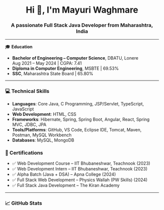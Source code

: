 <h1 align="center">Hi 👋, I'm Mayuri Waghmare</h1>
<h3 align="center">A passionate Full Stack Java Developer from Maharashtra, India</h3>

---

🎓 **Education**  
- **Bachelor of Engineering – Computer Science**, DBATU, Lonere  
  Aug 2021 – May 2024 | CGPA: 7.41  
- **Diploma in Computer Engineering**, MSBTE | 69.53%  
- **SSC**, Maharashtra State Board | 65.80%

---

### 💻 Technical Skills

- **Languages**: Core Java, C Programming, JSP/Servlet, TypeScript, JavaScript  
- **Web Development**: HTML, CSS  
- **Frameworks**: Hibernate, Spring, Spring Boot, Angular, React, Spring MVC, JDBC, JPA  
- **Tools/Platforms**: GitHub, VS Code, Eclipse IDE, Tomcat, Maven, Postman, MySQL Workbench  
- **Databases**: MySQL, MongoDB  

### 📜 Certifications

- ✅ Web Development Course – IIT Bhubaneshwar, Teachnook (2023)  
- ✅ Web Development Intern – IIT Bhubaneshwar, Teachnook (2023)  
- ✅ Alpha Batch (Java + DSA) – Apna College (2024)  
- ✅ Full Stack Web Development – Physics Wallah (PW Skills) (2024)  
- ✅ Full Stack Java Development – The Kiran Academy  

---

### 📈 GitHub Stats

<p align="cent
